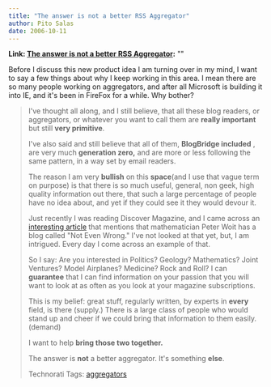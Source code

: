 ```yaml
---
title: "The answer is not a better RSS Aggregator"
author: Pito Salas
date: 2006-10-11
---
```


**Link: [The answer is not a better RSS Aggregator](None):** ""

Before I discuss this new product idea I am turning over in my mind, I want to
say a few things about why I keep working in this area. I mean there are so
many people working on aggregators, and after all Microsoft is building it
into IE, and it's been in FireFox for a while. Why bother?

>
> I've thought all along, and I still believe, that all these blog readers, or
> aggregators, or whatever you want to call them are **really important** but
> still **very primitive**.
>
> I've also said and still believe that all of them, **BlogBridge included** ,
> are very much **generation zero,** and are more or less following the same
> pattern, in a way set by email readers.
>
> The reason I am very **bullish** on this **space**(and I use that vague term
> on purpose) is that there is so much useful, general, non geek, high quality
> information out there, that such a large percentage of people have no idea
> about, and yet if they could see it they would devour it.
>
> Just recently I was reading Discover Magazine, and I came across an
> [interesting
> article](<http://www.discover.com/issues/feb-06/departments/dialogue-woit/>)
> that mentions that mathematician Peter Woit has a blog called "Not Even
> Wrong." I've not looked at that yet, but, I am intrigued. Every day I come
> across an example of that.
>
> So I say: Are you interested in Politics? Geology? Mathematics? Joint
> Ventures? Model Airplanes? Medicine? Rock and Roll? I can **guarantee** that
> I can find information on your passion that you will want to look at as
> often as you look at your magazine subscriptions.
>
> This is my belief: great stuff, regularly written, by experts in **every**
> field, is there (supply.) There is a large class of people who would stand
> up and cheer if we could bring that information to them easily. (demand)
>
> I want to help **bring those two together.**
>
> The answer is **not** a better aggregator. It's something **else**.
>
> Technorati Tags: [aggregators](<http://www.technorati.com/tag/aggregators>)


